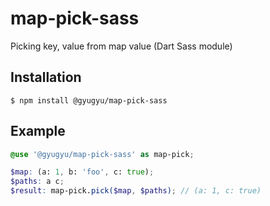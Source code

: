 # map-pick-sass
Picking key, value from map value (Dart Sass module)

## Installation

```
$ npm install @gyugyu/map-pick-sass
```

## Example

```scss
@use '@gyugyu/map-pick-sass' as map-pick;

$map: (a: 1, b: 'foo', c: true);
$paths: a c;
$result: map-pick.pick($map, $paths); // (a: 1, c: true)
```
